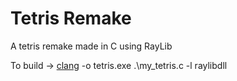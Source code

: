 # Tetris Remake
 A tetris remake made in C using RayLib

To build -> [clang](https://github.com/llvm/llvm-project) -o tetris.exe .\my_tetris.c -l raylibdll
